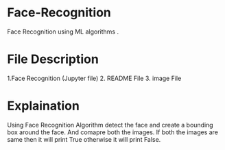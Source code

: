 # Face-Recognition
 Face Recognition using ML algorithms .
 
# File Description
1.Face Recognition (Jupyter file)
2. README File
3. image File

# Explaination
 Using Face Recognition Algorithm detect the face and create a bounding box around the face.
 And comapre both the images.
 If both the images are same then it will print True otherwise it will print False.
